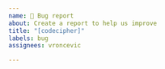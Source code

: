 ```yaml
---
name: 🐛 Bug report
about: Create a report to help us improve
title: "[codecipher]"
labels: bug
assignees: vroncevic

---
```



